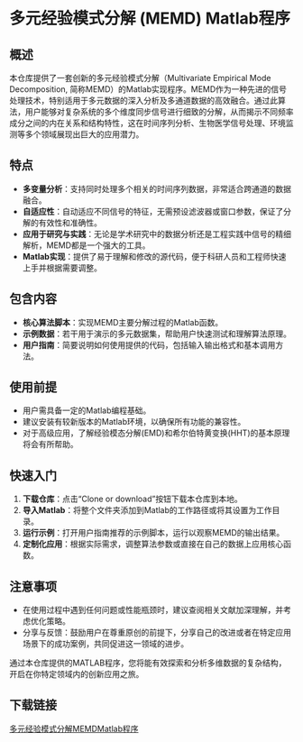 # 多元经验模式分解 (MEMD) Matlab程序

## 概述

本仓库提供了一套创新的多元经验模式分解（Multivariate Empirical Mode Decomposition, 简称MEMD）的Matlab实现程序。MEMD作为一种先进的信号处理技术，特别适用于多元数据的深入分析及多通道数据的高效融合。通过此算法，用户能够对复杂系统的多个维度同步信号进行细致的分解，从而揭示不同频率成分之间的内在关系和结构特性，这在时间序列分析、生物医学信号处理、环境监测等多个领域展现出巨大的应用潜力。

## 特点

- **多变量分析**：支持同时处理多个相关的时间序列数据，非常适合跨通道的数据融合。
- **自适应性**：自动适应不同信号的特征，无需预设滤波器或窗口参数，保证了分解的有效性和准确性。
- **应用于研究与实践**：无论是学术研究中的数据分析还是工程实践中信号的精细解析，MEMD都是一个强大的工具。
- **Matlab实现**：提供了易于理解和修改的源代码，便于科研人员和工程师快速上手并根据需要调整。

## 包含内容

- **核心算法脚本**：实现MEMD主要分解过程的Matlab函数。
- **示例数据**：若干用于演示的多元数据集，帮助用户快速测试和理解算法原理。
- **用户指南**：简要说明如何使用提供的代码，包括输入输出格式和基本调用方法。

## 使用前提

- 用户需具备一定的Matlab编程基础。
- 建议安装有较新版本的Matlab环境，以确保所有功能的兼容性。
- 对于高级应用，了解经验模态分解(EMD)和希尔伯特黄变换(HHT)的基本原理将会有所帮助。

## 快速入门

1. **下载仓库**：点击“Clone or download”按钮下载本仓库到本地。
2. **导入Matlab**：将整个文件夹添加到Matlab的工作路径或将其设置为工作目录。
3. **运行示例**：打开用户指南推荐的示例脚本，运行以观察MEMD的输出结果。
4. **定制化应用**：根据实际需求，调整算法参数或直接在自己的数据上应用核心函数。

## 注意事项

- 在使用过程中遇到任何问题或性能瓶颈时，建议查阅相关文献加深理解，并考虑优化策略。
- 分享与反馈：鼓励用户在尊重原创的前提下，分享自己的改进或者在特定应用场景下的成功案例，共同促进这一领域的进步。

通过本仓库提供的MATLAB程序，您将能有效探索和分析多维数据的复杂结构，开启在你特定领域内的创新应用之旅。

## 下载链接

[多元经验模式分解MEMDMatlab程序](https://pan.quark.cn/s/831eb62039e8)